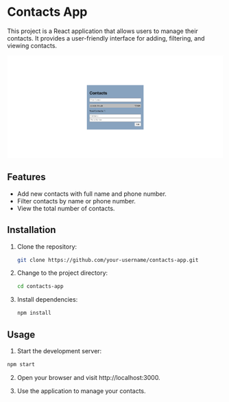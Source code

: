 # Contacts App

This project is a React application that allows users to manage their contacts. It provides a user-friendly interface for adding, filtering, and viewing contacts.

![Application Screenshot](./src/images/ss1.png)

## Features

- Add new contacts with full name and phone number.
- Filter contacts by name or phone number.
- View the total number of contacts.

## Installation

1. Clone the repository:

   ```bash
   git clone https://github.com/your-username/contacts-app.git
   ```

2. Change to the project directory:

   ```bash
   cd contacts-app
   ```

3. Install dependencies:
   ```bash
   npm install
   ```

## Usage

1. Start the development server:

```bash
npm start
```

2. Open your browser and visit http://localhost:3000.

3. Use the application to manage your contacts.
